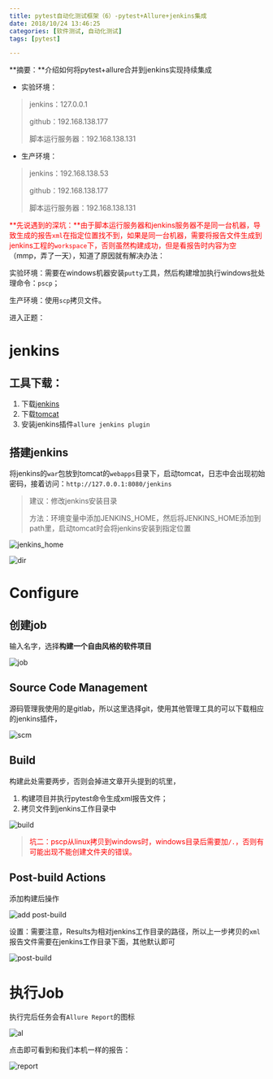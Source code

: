 ```yaml
---
title: pytest自动化测试框架（6）-pytest+Allure+jenkins集成
date: 2018/10/24 13:46:25
categories: [软件测试, 自动化测试]
tags: [pytest]

---
```


**摘要：**介绍如何将pytest+allure合并到jenkins实现持续集成

<!-- more -->

- 实验环境：

> jenkins：127.0.0.1
>
> github：192.168.138.177
>
> 脚本运行服务器：192.168.138.131



- 生产环境：

> jenkins：192.168.138.53
>
> github：192.168.138.177
>
> 脚本运行服务器：192.168.138.131

<font color=#FF0000>**先说遇到的深坑：**由于脚本运行服务器和jenkins服务器不是同一台机器，导致生成的报告`xml`在指定位置找不到，如果是同一台机器，需要将报告文件生成到jenkins工程的`workspace`下，否则虽然构建成功，但是看报告时内容为空</font>（mmp，弄了一天），知道了原因就有解决办法：

实验环境：需要在windows机器安装`putty`工具，然后构建增加执行windows批处理命令：`pscp`；

生产环境：使用`scp`拷贝文件。

进入正题：

# jenkins

## 工具下载：

1. 下载[jenkins](https://jenkins.io/)
2. 下载[tomcat](http://tomcat.apache.org/)
3. 安装jenkins插件`allure jenkins plugin`

## 搭建jenkins

将jenkins的`war`包放到tomcat的`webapps`目录下，启动tomcat，日志中会出现初始密码，接着访问：`http://127.0.0.1:8080/jenkins`

> 建议：修改jenkins安装目录
>
> 方法：环境变量中添加JENKINS_HOME，然后将JENKINS_HOME添加到path里，启动tomcat时会将jenkins安装到指定位置

![jenkins_home](http://img.qizhenjun.com/TIM截图20181010112033.png)

![dir](http://img.qizhenjun.com/TIM截图20181010111951.png)

# Configure

## 创建job

输入名字，选择**构建一个自由风格的软件项目**

![job](http://img.qizhenjun.com/TIM截图20181010113324.png)

## Source Code Management

源码管理我使用的是gitlab，所以这里选择git，使用其他管理工具的可以下载相应的jenkins插件，

![scm](http://img.qizhenjun.com/TIM截图20181010113854.png)

## Build

构建此处需要两步，否则会掉进文章开头提到的坑里，

1. 构建项目并执行pytest命令生成xml报告文件；
2. 拷贝文件到jenkins工作目录中

![build](http://img.qizhenjun.com/TIM截图20181010114100.png)

[文件拷贝]: https://qizhenjun.com/bolg/Linux%E4%B8%8EWindows%E6%96%87%E4%BB%B6%E6%8B%B7%E8%B4%9D.html	"文件拷贝参考文章"

> <font color=#FF0000>坑二：pscp从linux拷贝到windows时，windows目录后需要加`/.`，否则有可能出现不能创建文件夹的错误。</font>

## Post-build Actions

添加构建后操作

![add post-build](http://img.qizhenjun.com/TIM截图20181010115220.png)

设置：需要注意，Results为相对jenkins工作目录的路径，所以上一步拷贝的`xml`报告文件需要在jenkins工作目录下面，其他默认即可

![post-build](http://img.qizhenjun.com/TIM截图20181010114810.png)

# 执行Job

执行完后任务会有`Allure Report`的图标

![al](http://img.qizhenjun.com/TIM截图20181010115905.png)

点击即可看到和我们本机一样的报告：

![report](http://img.qizhenjun.com/TIM截图20181010120208.png)

